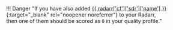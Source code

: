 <!-- markdownlint-disable MD041-->
!!! Danger "If you have also added [{{ radarr['cf']['sdr']['name'] }}](/Radarr/Radarr-collection-of-custom-formats/#sdr){:target="\_blank" rel="noopener noreferrer"} to your Radarr,<br>then one of them should be scored as `0` in your quality profile."
<!-- markdownlint-enable MD041-->
